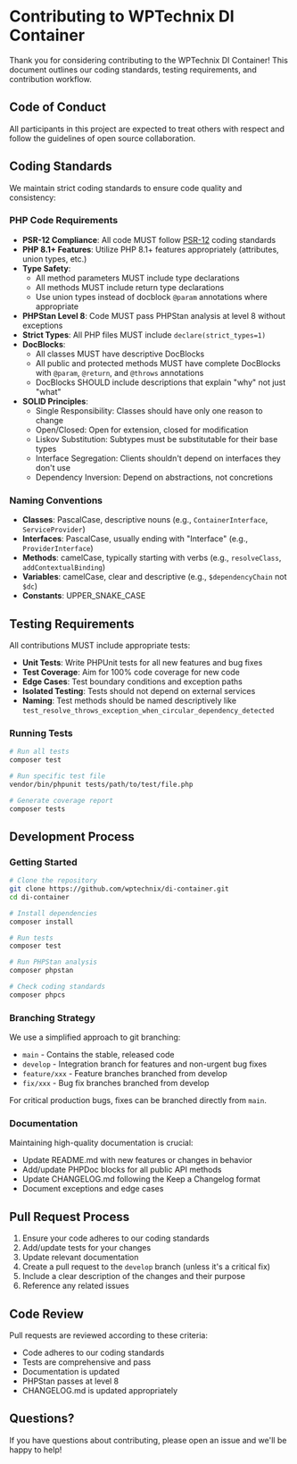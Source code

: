 # Contributing to WPTechnix DI Container

Thank you for considering contributing to the WPTechnix DI Container! This document outlines our coding standards, testing requirements, and contribution workflow.

## Code of Conduct

All participants in this project are expected to treat others with respect and follow the guidelines of open source collaboration.

## Coding Standards

We maintain strict coding standards to ensure code quality and consistency:

### PHP Code Requirements

- **PSR-12 Compliance**: All code MUST follow [PSR-12](https://www.php-fig.org/psr/psr-12/) coding standards
- **PHP 8.1+ Features**: Utilize PHP 8.1+ features appropriately (attributes, union types, etc.)
- **Type Safety**:
    - All method parameters MUST include type declarations
    - All methods MUST include return type declarations
    - Use union types instead of docblock `@param` annotations where appropriate
- **PHPStan Level 8**: Code MUST pass PHPStan analysis at level 8 without exceptions
- **Strict Types**: All PHP files MUST include `declare(strict_types=1)`
- **DocBlocks**:
    - All classes MUST have descriptive DocBlocks
    - All public and protected methods MUST have complete DocBlocks with `@param`, `@return`, and `@throws` annotations
    - DocBlocks SHOULD include descriptions that explain "why" not just "what"
- **SOLID Principles**:
    - Single Responsibility: Classes should have only one reason to change
    - Open/Closed: Open for extension, closed for modification
    - Liskov Substitution: Subtypes must be substitutable for their base types
    - Interface Segregation: Clients shouldn't depend on interfaces they don't use
    - Dependency Inversion: Depend on abstractions, not concretions

### Naming Conventions

- **Classes**: PascalCase, descriptive nouns (e.g., `ContainerInterface`, `ServiceProvider`)
- **Interfaces**: PascalCase, usually ending with "Interface" (e.g., `ProviderInterface`)
- **Methods**: camelCase, typically starting with verbs (e.g., `resolveClass`, `addContextualBinding`)
- **Variables**: camelCase, clear and descriptive (e.g., `$dependencyChain` not `$dc`)
- **Constants**: UPPER_SNAKE_CASE

## Testing Requirements

All contributions MUST include appropriate tests:

- **Unit Tests**: Write PHPUnit tests for all new features and bug fixes
- **Test Coverage**: Aim for 100% code coverage for new code
- **Edge Cases**: Test boundary conditions and exception paths
- **Isolated Testing**: Tests should not depend on external services
- **Naming**: Test methods should be named descriptively like `test_resolve_throws_exception_when_circular_dependency_detected`

### Running Tests

```bash
# Run all tests
composer test

# Run specific test file
vendor/bin/phpunit tests/path/to/test/file.php

# Generate coverage report
composer tests
```

## Development Process

### Getting Started

```bash
# Clone the repository
git clone https://github.com/wptechnix/di-container.git
cd di-container

# Install dependencies
composer install

# Run tests
composer test

# Run PHPStan analysis
composer phpstan

# Check coding standards
composer phpcs
```

### Branching Strategy

We use a simplified approach to git branching:

- `main` - Contains the stable, released code
- `develop` - Integration branch for features and non-urgent bug fixes
- `feature/xxx` - Feature branches branched from develop
- `fix/xxx` - Bug fix branches branched from develop

For critical production bugs, fixes can be branched directly from `main`.

### Documentation

Maintaining high-quality documentation is crucial:

- Update README.md with new features or changes in behavior
- Add/update PHPDoc blocks for all public API methods
- Update CHANGELOG.md following the Keep a Changelog format
- Document exceptions and edge cases

## Pull Request Process

1. Ensure your code adheres to our coding standards
2. Add/update tests for your changes
3. Update relevant documentation
4. Create a pull request to the `develop` branch (unless it's a critical fix)
5. Include a clear description of the changes and their purpose
6. Reference any related issues

## Code Review

Pull requests are reviewed according to these criteria:

- Code adheres to our coding standards
- Tests are comprehensive and pass
- Documentation is updated
- PHPStan passes at level 8
- CHANGELOG.md is updated appropriately

## Questions?

If you have questions about contributing, please open an issue and we'll be happy to help!
